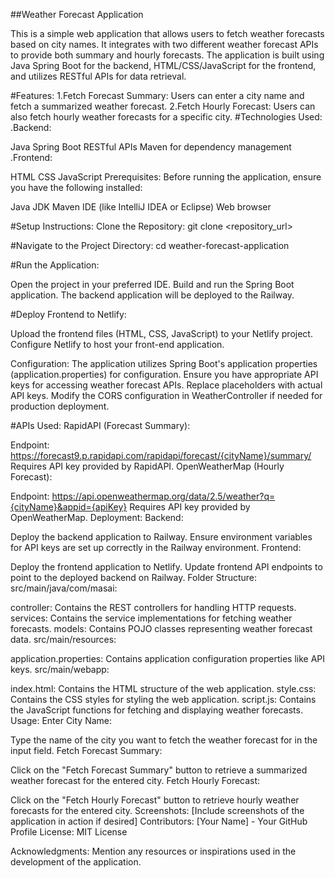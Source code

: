 ##Weather Forecast Application

This is a simple web application that allows users to fetch weather forecasts based on city names. It integrates with two different weather forecast APIs to provide both summary and hourly forecasts. The application is built using Java Spring Boot for the backend, HTML/CSS/JavaScript for the frontend, and utilizes RESTful APIs for data retrieval.

#Features:
1.Fetch Forecast Summary: Users can enter a city name and fetch a summarized weather forecast.
2.Fetch Hourly Forecast: Users can also fetch hourly weather forecasts for a specific city.
#Technologies Used:
.Backend:

Java Spring Boot
RESTful APIs
Maven for dependency management
.Frontend:

HTML
CSS
JavaScript
Prerequisites:
Before running the application, ensure you have the following installed:

Java JDK
Maven
IDE (like IntelliJ IDEA or Eclipse)
Web browser

#Setup Instructions:
Clone the Repository: git clone <repository_url>

#Navigate to the Project Directory: cd weather-forecast-application

#Run the Application:

Open the project in your preferred IDE.
Build and run the Spring Boot application.
The backend application will be deployed to the Railway.

#Deploy Frontend to Netlify:

Upload the frontend files (HTML, CSS, JavaScript) to your Netlify project.
Configure Netlify to host your front-end application.

Configuration:
The application utilizes Spring Boot's application properties (application.properties) for configuration.
Ensure you have appropriate API keys for accessing weather forecast APIs. Replace placeholders with actual API keys.
Modify the CORS configuration in WeatherController if needed for production deployment.

#APIs Used:
RapidAPI (Forecast Summary):

Endpoint: https://forecast9.p.rapidapi.com/rapidapi/forecast/{cityName}/summary/
Requires API key provided by RapidAPI.
OpenWeatherMap (Hourly Forecast):

Endpoint: https://api.openweathermap.org/data/2.5/weather?q={cityName}&appid={apiKey}
Requires API key provided by OpenWeatherMap.
Deployment:
Backend:

Deploy the backend application to Railway.
Ensure environment variables for API keys are set up correctly in the Railway environment.
Frontend:

Deploy the frontend application to Netlify.
Update frontend API endpoints to point to the deployed backend on Railway.
Folder Structure:
src/main/java/com/masai:

controller: Contains the REST controllers for handling HTTP requests.
services: Contains the service implementations for fetching weather forecasts.
models: Contains POJO classes representing weather forecast data.
src/main/resources:

application.properties: Contains application configuration properties like API keys.
src/main/webapp:

index.html: Contains the HTML structure of the web application.
style.css: Contains the CSS styles for styling the web application.
script.js: Contains the JavaScript functions for fetching and displaying weather forecasts.
Usage:
Enter City Name:

Type the name of the city you want to fetch the weather forecast for in the input field.
Fetch Forecast Summary:

Click on the "Fetch Forecast Summary" button to retrieve a summarized weather forecast for the entered city.
Fetch Hourly Forecast:

Click on the "Fetch Hourly Forecast" button to retrieve hourly weather forecasts for the entered city.
Screenshots:
[Include screenshots of the application in action if desired]
Contributors:
[Your Name] - Your GitHub Profile
License:
MIT License

Acknowledgments:
Mention any resources or inspirations used in the development of the application.


